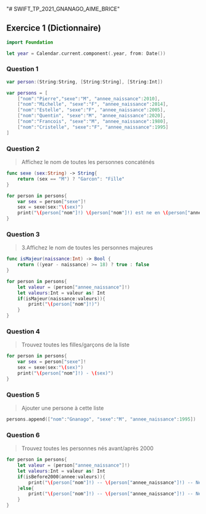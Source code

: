 "# SWIFT_TP_2021_GNANAGO_AIME_BRICE" 


## Exercice 1 (Dictionnaire)
```swift
import Foundation

let year = Calendar.current.component(.year, from: Date())
```

### Question 1
```swift
var person:(String:String, [String:String], [String:Int])

var persons = [
    ["nom":"Pierre","sexe":"M", "annee_naissance":2010],
    ["nom":"Michelle", "sexe":"F", "annee_naissance":2014],
    ["nom":"Estelle", "sexe":"F", "annee_naissance":2005],
    ["nom":"Quentin", "sexe":"M", "annee_naissance":2020],
    ["nom":"Francois", "sexe":"M", "annee_naissance":1980],
    ["nom":"Cristelle", "sexe":"F", "annee_naissance":1995]
]
```

### Question 2
> Affichez le nom de toutes les personnes concaténés

```swift
func sexe (sex:String) -> String{
    return (sex == "M") ? "Garcon": "Fille"
}

for person in persons{
    var sex = person["sexe"]!
    sex = sexe(sex:"\(sex)")
    print("\(person["nom"]!) \(person["nom"]!) est ne en \(person["annee_naissance"]!) c'est un \(sex)")
}

```


### Question 3
> 3.Affichez le nom de toutes les personnes majeures

```swift
func isMajeur(naissance:Int) -> Bool {
    return ((year - naissance) >= 18) ? true : false
}

for person in persons{ 
    let valeur = (person["annee_naissance"]!)
    let valeurs:Int = valeur as! Int    
    if(isMajeur(naissance:valeurs)){
        print("\(person["nom"]!)")
    }
}

```

### Question 4
> Trouvez toutes les filles/garçons de la liste

```swift
for person in persons{
    var sex = person["sexe"]!
    sex = sexe(sex:"\(sex)")
    print("\(person["nom"]!) - \(sex)")
}

```
### Question 5
> Ajouter une persone à cette liste
```swift
persons.append(["nom":"Gnanago", "sexe":"M", "annee_naissance":1995])
```
### Question 6
> Trouvez toutes les personnes nés avant/après 2000
```swift
for person in persons{ 
    let valeur = (person["annee_naissance"]!)
    let valeurs:Int = valeur as! Int        
    if(isBefore2000(annee:valeurs)){
        print("\(person["nom"]!) -- \(person["annee_naissance"]!) -- Nee avant 2000")
    }else{
        print("\(person["nom"]!) -- \(person["annee_naissance"]!) -- Nee après 2000")
    }
}
```